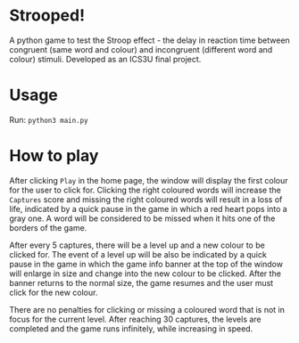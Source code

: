 # Strooped!
A python game to test the Stroop effect - the delay in reaction time between congruent (same word and colour) and incongruent (different word and colour) stimuli. Developed as an ICS3U final project.

# Usage
Run:
`python3 main.py`

# How to play
After clicking `Play` in the home page, the window will display the first colour for the user to click for. Clicking the right coloured words will increase the `Captures` score and missing the right coloured words will result in a loss of life, indicated by a quick pause in the game in which a red heart pops into a gray one. A word will be considered to be missed when it hits one of the borders of the game. 

After every 5 captures, there will be a level up and a new colour to be clicked for. The event of a level up will be also be indicated by a quick pause in the game in which the game info banner at the top of the window will enlarge in size and change into the new colour to be clicked. After the banner returns to the normal size, the game resumes and the user must click for the new colour. 

There are no penalties for clicking or missing a coloured word that is not in focus for the current level. After reaching 30 captures, the levels are completed and the game runs infinitely, while increasing in speed.

